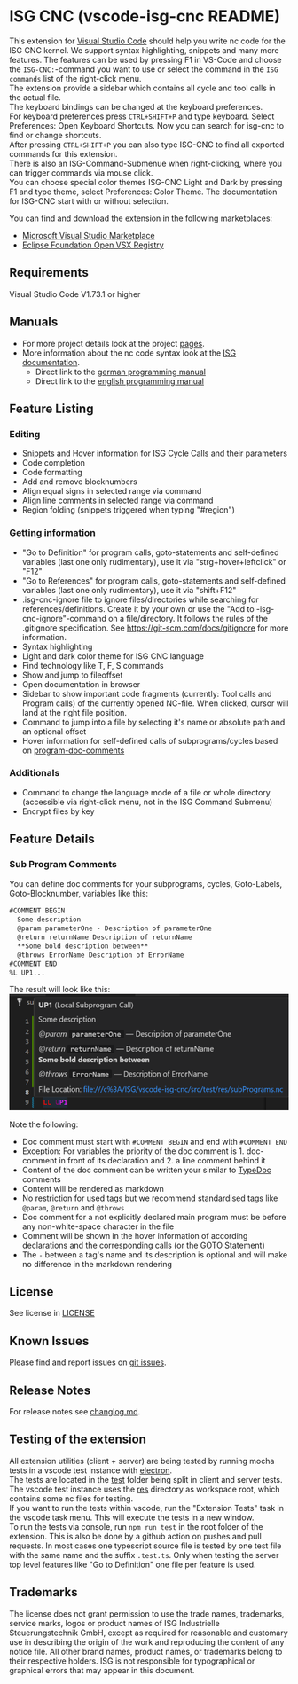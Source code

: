 # ISG CNC (vscode-isg-cnc README)

This extension for [Visual Studio Code](https://code.visualstudio.com/) should help you write nc code for the ISG CNC kernel.
We support syntax highlighting, snippets and many more features. The features can be used by pressing F1 in VS-Code and choose the `ISG-CNC:`-command you want to use or select the command in the `ISG commands` list of the right-click menu. \
The extension provide a sidebar which contains all cycle and tool calls in the actual file. \
The keyboard bindings can be changed at the keyboard preferences.\
For keyboard preferences press `CTRL+SHIFT+P` and type keyboard. Select Preferences: Open Keyboard Shortcuts.
Now you can search for isg-cnc to find or change shortcuts.\
After pressing `CTRL+SHIFT+P` you can also type ISG-CNC to find all exported commands for this extension. \
There is also an ISG-Command-Submenue when right-clicking, where you can trigger commands via mouse click. \
You can choose special color themes ISG-CNC Light and Dark by pressing F1 and type theme, select Preferences: Color Theme.
The documentation for ISG-CNC start with or without selection.

You can find and download the extension in the following marketplaces:

- [Microsoft Visual Studio Marketplace](https://marketplace.visualstudio.com/items?itemName=isg-cnc.vscode-isg-cnc)
- [Eclipse Foundation Open VSX Registry](https://open-vsx.org/extension/isg-cnc/vscode-isg-cnc)

## Requirements

Visual Studio Code V1.73.1 or higher

## Manuals

- For more project details look at the project [pages](https://isg-stuttgart.github.io/vscode-isg-cnc/).
- More information about the nc code syntax look at the [ISG documentation](https://www.isg-stuttgart.de/kernel-html5/).
  - Direct link to the [german programming manual](https://www.isg-stuttgart.de/kernel-html5/de-DE/index.html#414992651)
  - Direct link to the [english programming manual](https://www.isg-stuttgart.de/kernel-html5/en-GB/index.html#414992651)

## Feature Listing
  ### Editing
  - Snippets and Hover information for ISG Cycle Calls and their parameters
  - Code completion
  - Code formatting
  - Add and remove blocknumbers
  - Align equal signs in selected range via command
  - Align line comments in selected range via command
  - Region folding (snippets triggered when typing "#region")

  ### Getting information
  - "Go to Definition" for program calls, goto-statements and self-defined variables (last one only rudimentary), use it via "strg+hover+leftclick" or "F12"
  - "Go to References" for program calls, goto-statements and self-defined variables (last one only rudimentary), use it via "shift+F12"
  - .isg-cnc-ignore file to ignore files/directories while searching for references/definitions. Create it by your own or use the "Add to -isg-cnc-ignore"-command on a file/directory. It follows the rules of the .gitignore specification. See https://git-scm.com/docs/gitignore for more information.
  - Syntax highlighting
  - Light and dark color theme for ISG CNC language
  - Find technology like T, F, S commands
  - Show and jump to fileoffset
  - Open documentation in browser
  - Sidebar to show important code fragments (currently: Tool calls and Program calls) of the currently opened NC-file. When clicked, cursor will land at the right file position.
  - Command to jump into a file by selecting it's name or absolute path and an optional offset 
  - Hover information for self-defined calls of subprograms/cycles based on [program-doc-comments](#sub-program-comments)

  ### Additionals
  - Command to change the language mode of a file or whole directory (accessible via right-click menu, not in the ISG Command Submenu)
  - Encrypt files by key

## Feature Details
### Sub Program Comments
You can define doc comments for your subprograms, cycles, Goto-Labels, Goto-Blocknumber, variables like this:
```nc
#COMMENT BEGIN
  Some description
  @param parameterOne - Description of parameterOne
  @return returnName Description of returnName  
  **Some bold description between**
  @throws ErrorName Description of ErrorName
#COMMENT END
%L UP1...
```
The result will look like this:
![Subprogram Hover](docs\images\subProgramComment.png)

Note the following:
- Doc comment must start with `#COMMENT BEGIN` and end with `#COMMENT END`
- Exception: For variables the priority of the doc comment is 1. doc-comment in front of its declaration and 2. a line comment behind it
- Content of the doc comment can be written your similar to [TypeDoc](https://typedoc.org/guides/doccomments/) comments
- Content will be rendered as markdown
- No restriction for used tags but we recommend standardised tags like `@param`, `@return` and `@throws`
- Doc comment for a not explicitly declared main program must be before any non-white-space character in the file
- Comment will be shown in the hover information of according declarations and the corresponding calls (or the GOTO Statement) 
- The `-` between a tag's name and its description is optional and will make no difference in the markdown rendering

## License

See license in [LICENSE](LICENSE)

## Known Issues

Please find and report issues on [git issues](https://github.com/isg-stuttgart/vscode-isg-cnc/issues).

## Release Notes

For release notes see [changlog.md](CHANGELOG.md).

## Testing of the extension
All extension utilities (client + server) are being tested by running mocha tests in
a vscode test instance with [electron](https://www.npmjs.com/package/@vscode/test-electron). \
The tests are located in the [test](src/test/suite) folder being split in client and server tests. \
The vscode test instance uses the [res](src/test/res) directory as workspace root, which contains some nc files for testing. \
If you want to run the tests within vscode, run the "Extension Tests" task in the vscode task menu. This will execute the tests in a new window.\
To run the tests via console, run `npm run test` in the root folder of the extension. 
This is also be done by a github action on pushes and pull requests.
In most cases one typescript source file is tested by one test file with the same name and the suffix `.test.ts`. Only when testing the server top level features like "Go to Definition" one file per feature is used. 


## Trademarks

The license does not grant permission to use the trade names, trademarks, service marks, logos or product names of ISG Industrielle Steuerungstechnik GmbH,
except as required for reasonable and customary use in describing the origin of the work and reproducing the content of any notice file.
All other brand names, product names, or trademarks belong to their respective holders.
ISG is not responsible for typographical or graphical errors that may appear in this document.
